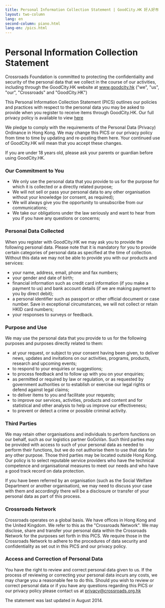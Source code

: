 ```yaml
---
title: Personal Information Collection Statement | GoodCity.HK 好人好市 - Your quality donated items can help people in need.
layout: two-column
lang: en
second-column: piano.html
lang-en: /pics.html
---
```


# Personal Information Collection Statement

Crossroads Foundation is committed to protecting the confidentiality and security of the personal data that we collect in the course of our activities, including through the GoodCity.HK website at www.goodcity.hk ("we", "us", "our", "Crossroads" and "GoodCity.HK")

This Personal Information Collection Statement (PICS) outlines our policies and practices with respect to the personal data you may be asked to provide when you register to receive items through GoodCity.HK. Our full privacy policy is available to view [here](https://www.crossroads.org.hk/home/contact/privacy)

We pledge to comply with the requirements of the Personal Data (Privacy) Ordinance in Hong Kong. We may change this PICS or our privacy policy from time to time by updating and re-posting them here. Your continued use of GoodCity.HK will mean that you accept these changes.

If you are under 18 years old, please ask your parents or guardian before using GoodCity.HK.

### Our Commitment to You

- We only use the personal data that you provide to us for the purpose for which it is collected or a directly related purpose;
- We will not sell or pass your personal data to any other organisation without your knowledge (or consent, as required);
- We will always give you the opportunity to unsubscribe from our communications;
- We take our obligations under the law seriously and want to hear from you if you have any questions or concerns;

### Personal Data Collected
When you register with GoodCity.HK we may ask you to provide the following personal data. Please note that it is mandatory for you to provide certain categories of personal data as specified at the time of collection. Without this data we may not be able to provide you with our products and services:

- your name, address, email, phone and fax numbers;
- your gender and date of birth;
- financial information such as credit card information (if you make a payment to us) and bank account details (if we are making payment to you by direct debit);
- a personal identifier such as passport or other official document or case number. Save in exceptional circumstances, we will not collect or retain HKID card numbers;
- your responses to surveys or feedback.

### Purpose and Use
  
We may use the personal data that you provide to us for the following purposes and purposes directly related to them:

- at your request, or subject to your consent having been given, to deliver news, updates and invitations on our activities, programs, products, research and upcoming events;
- to respond to your enquiries or suggestions;
- to process feedback and to follow up with you on your enquiries;
- as permitted or required by law or regulation, or as requested by government authorities or to establish or exercise our legal rights or defend against legal claims;
- to deliver items to you and facilitate your requests;
- to improve our services, activities, products and content and for statistical and other analysis to help us improve our effectiveness;
- to prevent or detect a crime or possible criminal activity.

### Third Parties

We may retain other organisations and individuals to perform functions on our behalf, such as our logistics partner GoGoVan. Such third parties may be provided with access to such of your personal data as needed to perform their functions, but we do not authorise them to use that data for any other purpose. Those third parties may be located outside Hong Kong. Our policy is to select reputable service providers who have the technical competence and organisational measures to meet our needs and who have a good track record on data protection.

If you have been referred by an organisation (such as the Social Welfare Department or another organisation), we may need to discuss your case with them and accordingly there will be a disclosure or transfer of your personal data as part of this process.

### Crossroads Network

Crossroads operates on a global basis. We have offices in Hong Kong and the United Kingdom. We refer to this as the "Crossroads Network". We may disclose, share and transfer your personal data within the Crossroads Network for the purposes set forth in this PICS. We require those in the Crossroads Network to adhere to the procedures of data security and confidentiality as set out in this PICS and our privacy policy.

### Access and Correction of Personal Data

You have the right to review and correct personal data given to us. If the process of reviewing or correcting your personal data incurs any costs, we may charge you a reasonable fee to do this. Should you wish to review or correct personal data or if you have any questions regarding this PICS or our privacy policy please contact us at privacy@crossroads.org.hk

The statement was last updated in August 2014.
